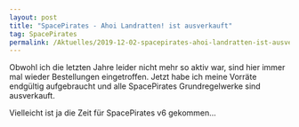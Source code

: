 ```yaml
---
layout: post
title: "SpacePirates - Ahoi Landratten! ist ausverkauft"
tag: SpacePirates
permalink: /Aktuelles/2019-12-02-spacepirates-ahoi-landratten-ist-ausverkauft-spacepirates
---
```


Obwohl ich die letzten Jahre leider nicht mehr so aktiv war, sind hier immer mal wieder Bestellungen eingetroffen. Jetzt habe ich meine Vorräte endgültig aufgebraucht und alle SpacePirates Grundregelwerke sind ausverkauft.

Vielleicht ist ja die Zeit für SpacePirates v6 gekommen...


